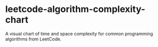 # leetcode-algorithm-complexity-chart
A visual chart of time and space complexity for common programming algorithms from LeetCode.
